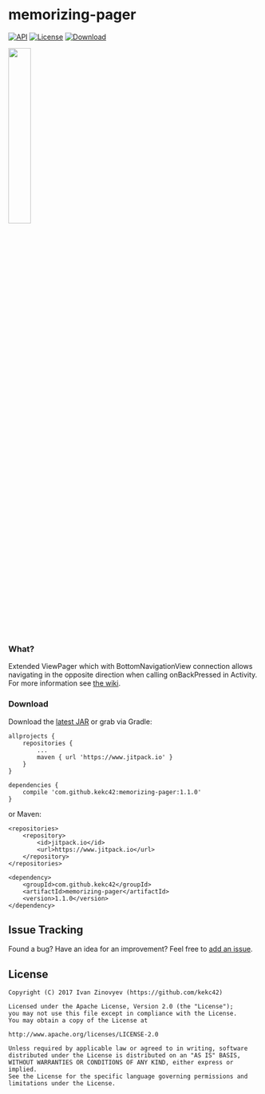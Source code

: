 # memorizing-pager

[![API](https://img.shields.io/badge/API-14%2B-brightgreen.svg?style=flat)](https://android-arsenal.com/api?level=14)
[![License](https://img.shields.io/badge/license-Apache%202-red.svg?style=flat)](https://www.apache.org/licenses/LICENSE-2.0)
[![Download](https://img.shields.io/badge/Download-v.1.1.0-blue.svg)](https://github.com/kekc42/memorizing-pager#download)

<img src="https://raw.githubusercontent.com/kekc42/memorizing-pager/master/graphics/demo.gif" width="30%" />

### What?
Extended ViewPager which with BottomNavigationView connection allows navigating in the opposite direction when calling onBackPressed in Activity. For more information see [the wiki][1].

### Download
Download the [latest JAR][2] or grab via Gradle:

```
allprojects {
	repositories {
		...
		maven { url 'https://www.jitpack.io' }
	}
}
```
```
dependencies {
	compile 'com.github.kekc42:memorizing-pager:1.1.0'
}
```
or Maven:
```
<repositories>
	<repository>
		<id>jitpack.io</id>
		<url>https://www.jitpack.io</url>
	</repository>
</repositories>
```
```
<dependency>
	<groupId>com.github.kekc42</groupId>
	<artifactId>memorizing-pager</artifactId>
	<version>1.1.0</version>
</dependency>
```
## Issue Tracking
Found a bug? Have an idea for an improvement? Feel free to [add an issue](../../issues).

## License

```
Copyright (C) 2017 Ivan Zinovyev (https://github.com/kekc42)

Licensed under the Apache License, Version 2.0 (the "License");
you may not use this file except in compliance with the License.
You may obtain a copy of the License at

http://www.apache.org/licenses/LICENSE-2.0

Unless required by applicable law or agreed to in writing, software
distributed under the License is distributed on an "AS IS" BASIS,
WITHOUT WARRANTIES OR CONDITIONS OF ANY KIND, either express or implied.
See the License for the specific language governing permissions and
limitations under the License.
```
[1]: https://github.com/kekc42/memorizing-pager/wiki
[2]: https://github.com/kekc42/memorizing-pager/releases/download/1.1.0/memorizingpager-sources.jar